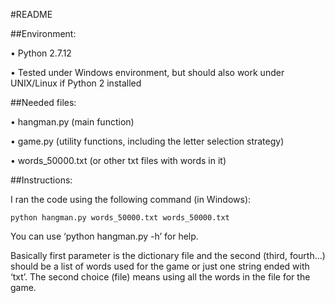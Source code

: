 #README

##Environment:

•	Python 2.7.12

•	Tested under Windows environment, but should also work under UNIX/Linux if Python 2 installed

##Needed files:

•	hangman.py		(main function)

•	game.py		(utility functions, including the letter selection strategy)

•	words_50000.txt (or other txt files with words in it)

##Instructions:

I ran the code using the following command (in Windows): 

	python hangman.py words_50000.txt words_50000.txt
	
You can use ‘python hangman.py -h’ for help. 

Basically first parameter is the dictionary file and the second (third, fourth…) should be a list of words used for the game or just one string ended with ‘txt’. The second choice (file) means using all the words in the file for the game.
